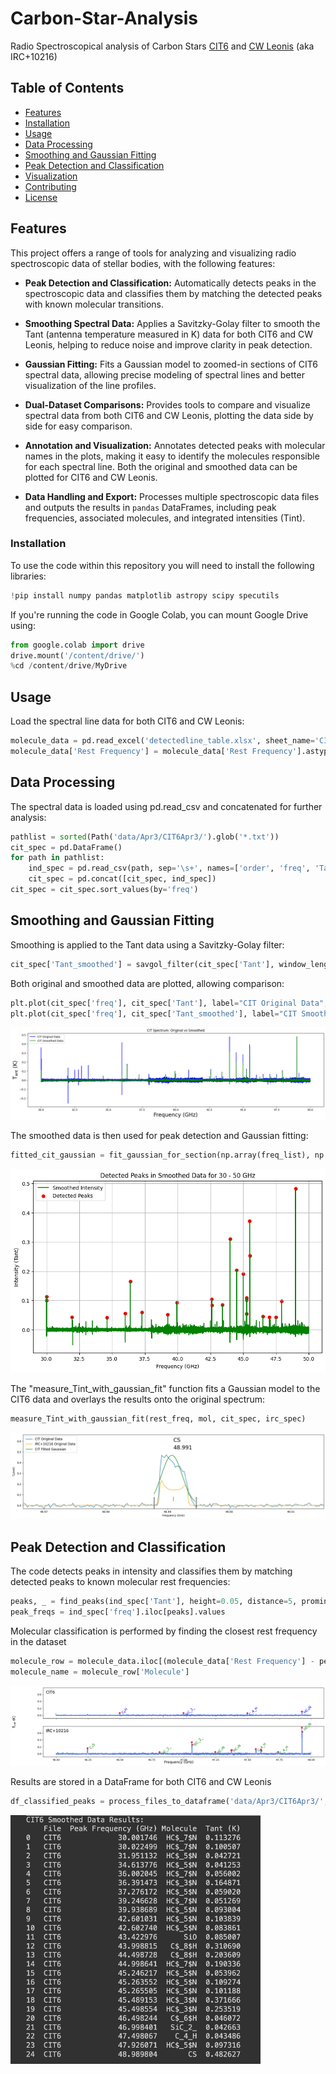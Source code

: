 # Carbon-Star-Analysis
Radio Spectroscopical analysis of Carbon Stars [CIT6](https://en.wikipedia.org/wiki/CIT_6) and [CW Leonis](https://en.wikipedia.org/wiki/CW_Leonis) (aka IRC+10216)

## Table of Contents
- [Features](#Features)
- [Installation](#installation)
- [Usage](#usage)
- [Data Processing](#data-processing)
- [Smoothing and Gaussian Fitting](#smoothing-and-gaussian-fitting)
- [Peak Detection and Classification](#peak-detection-and-classification)
- [Visualization](#visualization)
- [Contributing](#contributing)
- [License](#license)


## Features

This project offers a range of tools for analyzing and visualizing radio spectroscopic data of stellar bodies, with the following features:

- **Peak Detection and Classification:** Automatically detects peaks in the spectroscopic data and classifies them by matching the detected peaks with known molecular transitions.

- **Smoothing Spectral Data:** Applies a Savitzky-Golay filter to smooth the Tant (antenna temperature measured in K) data for both CIT6 and CW Leonis, helping to reduce noise and improve clarity in peak detection.

- **Gaussian Fitting:** Fits a Gaussian model to zoomed-in sections of CIT6 spectral data, allowing precise modeling of spectral lines and better visualization of the line profiles.

- **Dual-Dataset Comparisons:** Provides tools to compare and visualize spectral data from both CIT6 and CW Leonis, plotting the data side by side for easy comparison.

- **Annotation and Visualization:** Annotates detected peaks with molecular names in the plots, making it easy to identify the molecules responsible for each spectral line. Both the original and smoothed data can be plotted for CIT6 and CW Leonis.

- **Data Handling and Export:** Processes multiple spectroscopic data files and outputs the results in `pandas` DataFrames, including peak frequencies, associated molecules, and integrated intensities (Tint).


### Installation 

To use the code within this repository you will need to install the following libraries:

```python
!pip install numpy pandas matplotlib astropy scipy specutils
```

If you're running the code in Google Colab, you can mount Google Drive using:
 ```python
from google.colab import drive
drive.mount('/content/drive/')
%cd /content/drive/MyDrive
```

## Usage

Load the spectral line data for both CIT6 and CW Leonis:
```python
molecule_data = pd.read_excel('detectedline_table.xlsx', sheet_name='CIT6')
molecule_data['Rest Frequency'] = molecule_data['Rest Frequency'].astype(float) / 1000.  # Convert MHz to GHz
```

## Data Processing

The spectral data is loaded using pd.read_csv and concatenated for further analysis:
```python
pathlist = sorted(Path('data/Apr3/CIT6Apr3/').glob('*.txt'))
cit_spec = pd.DataFrame()
for path in pathlist:
    ind_spec = pd.read_csv(path, sep='\s+', names=['order', 'freq', 'Tant'])
    cit_spec = pd.concat([cit_spec, ind_spec])
cit_spec = cit_spec.sort_values(by='freq')
```

## Smoothing and Gaussian Fitting

Smoothing is applied to the Tant data using a Savitzky-Golay filter:
```python
cit_spec['Tant_smoothed'] = savgol_filter(cit_spec['Tant'], window_length=11, polyorder=2)
```
Both original and smoothed data are plotted, allowing comparison:
```python
plt.plot(cit_spec['freq'], cit_spec['Tant'], label="CIT Original Data", color='blue')
plt.plot(cit_spec['freq'], cit_spec['Tant_smoothed'], label="CIT Smoothed Data", color='green')
```
![Smoothed Data](images/SmoothedCIT6.png)

The smoothed data is then used for peak detection and Gaussian fitting:
```python
fitted_cit_gaussian = fit_gaussian_for_section(np.array(freq_list), np.array(Tant_cit_list))
```
![Detected Peaks](images/DetectedPeaks.png)

The "measure_Tint_with_gaussian_fit" function fits a Gaussian model to the CIT6 data and overlays the results onto the original spectrum:
```python
measure_Tint_with_gaussian_fit(rest_freq, mol, cit_spec, irc_spec)
```
![Fitted Gauss](images/FittedGauss2.png)

## Peak Detection and Classification

The code detects peaks in intensity and classifies them by matching detected peaks to known molecular rest frequencies:
```python
peaks, _ = find_peaks(ind_spec['Tant'], height=0.05, distance=5, prominence=0.05)
peak_freqs = ind_spec['freq'].iloc[peaks].values
```

Molecular classification is performed by finding the closest rest frequency in the dataset
```python
molecule_row = molecule_data.iloc[(molecule_data['Rest Frequency'] - peak_freq).abs().argmin()]
molecule_name = molecule_row['Molecule']
```
![Molecules](images/PlottedMolecules.png)

Results are stored in a DataFrame for both CIT6 and CW Leonis
```python
df_classified_peaks = process_files_to_dataframe('data/Apr3/CIT6Apr3/', height=0.05, distance=5, prominence=0.05)
```
<img src="images/DF.png" alt="description" width="400"/>

